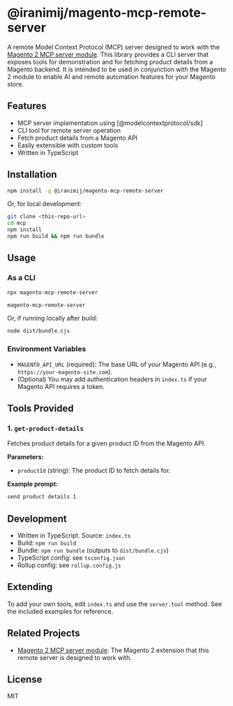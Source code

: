 # @iranimij/magento-mcp-remote-server

A remote Model Context Protocol (MCP) server designed to work with the [Magento 2 MCP server module](https://github.com/iranimij/magento-mcp-server). This library provides a CLI server that exposes tools for demonstration and for fetching product details from a Magento backend. It is intended to be used in conjunction with the Magento 2 module to enable AI and remote automation features for your Magento store.

## Features

- MCP server implementation using [@modelcontextprotocol/sdk]
- CLI tool for remote server operation
- Fetch product details from a Magento API
- Easily extensible with custom tools
- Written in TypeScript

## Installation

```bash
npm install -g @iranimij/magento-mcp-remote-server
```
Or, for local development:
```bash
git clone <this-repo-url>
cd mcp
npm install
npm run build && npm run bundle
```

## Usage

### As a CLI

```bash
npx magento-mcp-remote-server
```

```bash
magento-mcp-remote-server
```

Or, if running locally after build:
```bash
node dist/bundle.cjs
```

### Environment Variables

- `MAGENTO_API_URL` (required): The base URL of your Magento API (e.g., `https://your-magento-site.com`).
- (Optional) You may add authentication headers in `index.ts` if your Magento API requires a token.

## Tools Provided

### 1. `get-product-details`
Fetches product details for a given product ID from the Magento API.

**Parameters:**
- `productId` (string): The product ID to fetch details for.

**Example prompt:**
```txt
send product details 1
```

## Development

- Written in TypeScript. Source: `index.ts`
- Build: `npm run build`
- Bundle: `npm run bundle` (outputs to `dist/bundle.cjs`)
- TypeScript config: see `tsconfig.json`
- Rollup config: see `rollup.config.js`

## Extending

To add your own tools, edit `index.ts` and use the `server.tool` method. See the included examples for reference.

## Related Projects

- [Magento 2 MCP server module](https://github.com/iranimij/magento-mcp-server): The Magento 2 extension that this remote server is designed to work with.

## License

MIT